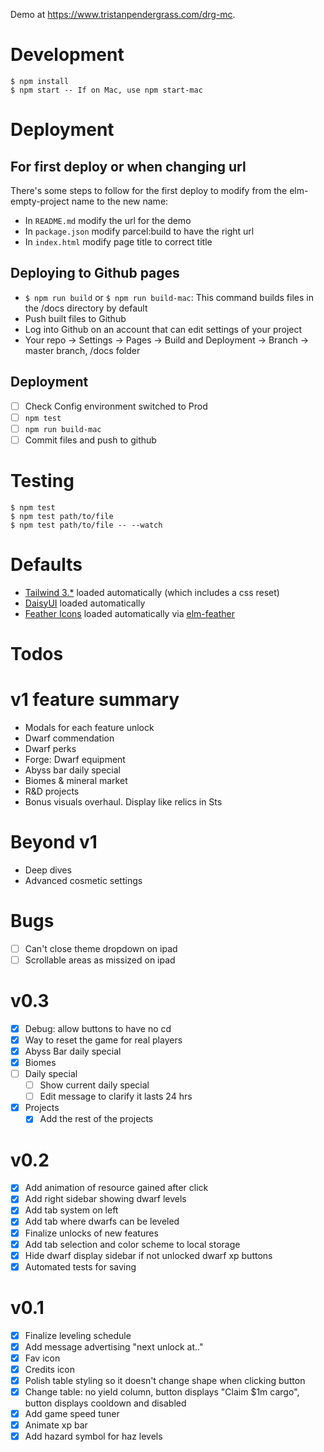Demo at https://www.tristanpendergrass.com/drg-mc.

# Development

```
$ npm install
$ npm start -- If on Mac, use npm start-mac
```

# Deployment

## For first deploy or when changing url
There's some steps to follow for the first deploy to modify from the elm-empty-project name to the new name:
* In `README.md` modify the url for the demo
* In `package.json` modify parcel:build to have the right url
* In `index.html` modify page title to correct title

## Deploying to Github pages
* `$ npm run build` or `$ npm run build-mac`: This command builds files in the /docs directory by default
* Push built files to Github
* Log into Github on an account that can edit settings of your project
* Your repo -> Settings -> Pages -> Build and Deployment -> Branch -> master branch, /docs folder

## Deployment
- [ ] Check Config environment switched to Prod
- [ ] `npm test`
- [ ] `npm run build-mac`
- [ ] Commit files and push to github

# Testing

```
$ npm test
$ npm test path/to/file
$ npm test path/to/file -- --watch
```

# Defaults
* [Tailwind 3.*](https://tailwindcss.com/) loaded automatically (which includes a css reset)
* [DaisyUI](https://daisyui.com/docs/install/) loaded automatically
* [Feather Icons](https://feathericons.com/) loaded automatically via [elm-feather](https://github.com/feathericons/elm-feather)

# Todos

# v1 feature summary
* Modals for each feature unlock
* Dwarf commendation
* Dwarf perks
* Forge: Dwarf equipment
* Abyss bar daily special
* Biomes & mineral market
* R&D projects
* Bonus visuals overhaul. Display like relics in Sts

# Beyond v1
* Deep dives
* Advanced cosmetic settings


# Bugs
- [ ] Can't close theme dropdown on ipad
- [ ] Scrollable areas as missized on ipad

# v0.3
- [x] Debug: allow buttons to have no cd
- [x] Way to reset the game for real players
- [x] Abyss Bar daily special
- [x] Biomes
- [ ] Daily special
  - [ ] Show current daily special
  - [ ] Edit message to clarify it lasts 24 hrs
- [x] Projects
  - [x] Add the rest of the projects

# v0.2
- [x] Add animation of resource gained after click
- [x] Add right sidebar showing dwarf levels
- [x] Add tab system on left
- [x] Add tab where dwarfs can be leveled
- [x] Finalize unlocks of new features
- [x] Add tab selection and color scheme to local storage
- [x] Hide dwarf display sidebar if not unlocked dwarf xp buttons
- [x] Automated tests for saving

# v0.1
- [x] Finalize leveling schedule
- [x] Add message advertising "next unlock at.."
- [x] Fav icon
- [x] Credits icon
- [x] Polish table styling so it doesn't change shape when clicking button
- [x] Change table: no yield column, button displays "Claim $1m cargo", button displays cooldown and disabled
- [x] Add game speed tuner
- [x] Animate xp bar
- [x] Add hazard symbol for haz levels